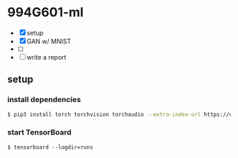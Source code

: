 # 994G601-ml
- [x] setup
- [x] GAN w/ MNIST
- [ ]
- [ ] write a report

## setup
### install dependencies
```bash
$ pip3 install torch torchvision torchaudio --extra-index-url https://download.pytorch.org/whl/cu113
```

### start TensorBoard
```
$ tensorboard --logdir=runs
```